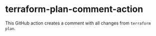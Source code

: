 # terraform-plan-comment-action

This GitHub action creates a comment with all changes from `terraform plan`.
